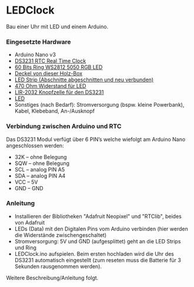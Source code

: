 # LEDClock

Bau einer Uhr mit LED und einem Arduino.

### Eingesetzte Hardware
- Arduino Nano v3
- <a href="https://www.ebay.de/itm/DS3231-AT24C32-Erinnerung-Modul-Arduino-IIC-Präzision-RTC-Real-Time-Clock-RLD537/142905177651">DS3231 RTC Real Time Clock</a>
- <a href="https://www.ebay.de/itm/60-Bits-Ring-Wall-Clock-WS2812-5050-RGB-LED-Ultra-Bright-Lamp-Panel-For-Arduino/401709639961">60 Bits Ring WS2812 5050 RGB LED</a>
- <a href="https://www.amazon.de/gp/product/B002ZHELBA/">Deckel von dieser Holz-Box</a>
- <a href="https://www.amazon.de/gp/product/B07TPSB35N/">LED Strip (Abschnitte abgeschnitten und neu verbunden)</a>
- <a href="https://www.ebay.de/itm/10-Stck-127-Werte-Ohm-Sortiment-1-Ohm-1-MOhm-Widerstand-Metallfilm-Widerstände/142446356352">470 Ohm Widerstand für LED</a>
- <a href="https://www.amazon.de/gp/product/B00IJWQ7P8/">LIR-2032 Knopfzelle für den DS3231</a>
- <a href="">LED</a>
- Sonstiges (nach Bedarf): Stromversorgung (bspw. kleine Powerbank), Kabel, Klebeband, An-/Ausknopf

### Verbindung zwischen Arduino und RTC
Das DS3231 Modul verfügt über 6 PIN’s welche wiefolgt am Arduino Nano angeschlossen werden:

- 32K – ohne Belegung
- SQW – ohne Belegung
- SCL – analog PIN A5
- SDA – analog PIN A4
- VCC – 5V
- GND – GND

### Anleitung
- Installieren der Bibliotheken "Adafruit Neopixel" und "RTClib", beides von Adafruit
- LEDs (Data) mit den Digitalen Pins vom Arduino verbinden (hier werden die Widerstände zwischengeschaltet)
- Stromversorgung: 5V und GND (aufgesplittet) geht an die LED Strips und Ring
- LEDClock.ino aufspielen. Beim ersten hochladen wird die Uhr des DS3231 automatisch eingestellt (zum reseten muss die Batterie für 3 Sekunden rausgenommen werden).

Weitere Beschreibung/Anleitung folgt.
